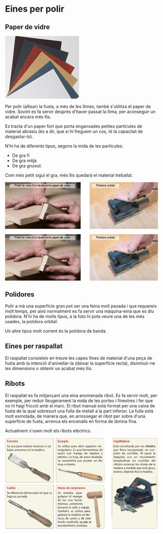 # Eines per polir

## Paper de vidre

![imagen](media/image28.jpeg)

Per polir (allisar) la fusta, a més de les llimes, també s'utilitza el paper de vidre. Sovint es fa servir després d'haver passat la llima, per aconseguir un acabat encara més llis.

Es tracta d'un paper fort que porta enganxades petites partícules de material abrasiu (és a dir, que si hi freguem un cos, té la capacitat de desgastar-lo).

N'hi ha de diferents tipus, segons la mida de les partícules:

- De gra fi
- De gra mitjà
- De gra gruixut.

Com més petit sigui el gra, més llis quedarà el material treballat.

![imagen](media/image29.png)

![imagen](media/image29.png)

## Polidores

Polir a mà una superfície gran pot ser una feina molt pesada i que requereix molt temps, per això normalment es fa servir una màquina-eina que es diu polidora. N'hi ha de molts tipus, a la foto hi pots veure una de les més usades, la polidora orbital.

Un altre tipus molt corrent és la polidora de banda.

## Eines per raspallat

El raspallat consisteix en treure les capes fines de material d'una peça de fusta amb la intenció d'anivellar-la (deixar la superfície recta), disminuir-ne les dimensions o obtenir un acabat més llis.

## Ribots

El raspallat es fa mitjançant una eina anomenada ribot. Es fa servir molt, per exemple, per reduir lleugerament la mida de les portes i finestres i fer que no hi hagi fricció amb el marc. El ribot manual està format per una caixa de fusta de la qual sobresurt una fulla de metall a la part inferior. La fulla està molt esmolada, de manera que, en arrossegar el ribot per sobre d'una superfície de fusta, arrenca els encenalls en forma de làmina fina.

Actualment s'usen molt els ribots elèctrics.

![imagen](media/image30.png)
